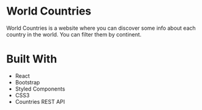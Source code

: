 # World Countries

World Countries is a website where you can discover some info about each country in the world.
You can filter them by continent.

# Built With

- React
- Bootstrap
- Styled Components
- CSS3
- Countries REST API
